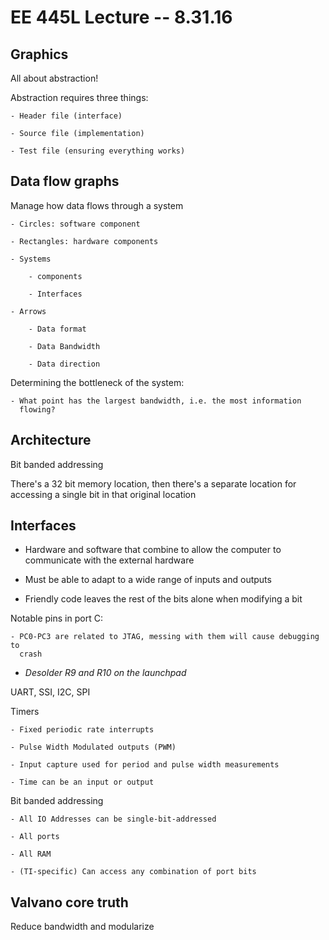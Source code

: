 # EE 445L Lecture -- 8.31.16

## Graphics

All about abstraction!

Abstraction requires three things:

    - Header file (interface)

    - Source file (implementation)

    - Test file (ensuring everything works)

## Data flow graphs

Manage how data flows through a system

    - Circles: software component

    - Rectangles: hardware components

    - Systems

        - components

        - Interfaces

    - Arrows

        - Data format

        - Data Bandwidth

        - Data direction

Determining the bottleneck of the system:

    - What point has the largest bandwidth, i.e. the most information
      flowing?

## Architecture
Bit banded addressing

There's a 32 bit memory location, then there's a separate location for
accessing a single bit in that original location

## Interfaces

- Hardware and software that combine to allow the computer to communicate with
  the external hardware

- Must be able to adapt to a wide range of inputs and outputs

- Friendly code leaves the rest of the bits alone when modifying a bit

Notable pins in port C:

    - PC0-PC3 are related to JTAG, messing with them will cause debugging to
      crash

- *Desolder R9 and R10 on the launchpad*

UART, SSI, I2C, SPI

Timers

    - Fixed periodic rate interrupts

    - Pulse Width Modulated outputs (PWM)

    - Input capture used for period and pulse width measurements

    - Time can be an input or output

Bit banded addressing

    - All IO Addresses can be single-bit-addressed

    - All ports

    - All RAM

    - (TI-specific) Can access any combination of port bits

## Valvano core truth

Reduce bandwidth and modularize
